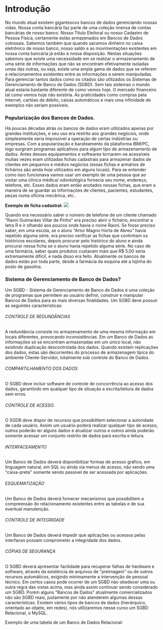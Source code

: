 <h1>Introdução </h1>

No mundo atual existem gigantescos bancos de dados
gerenciando nossas vidas. Nossa conta bancária faz parte de uma
coleção imensa de contas bancárias de nosso banco. Nosso Título
Eleitoral ou nosso Cadastro de Pessoa Física, certamente estão
armazenados em Bancos de Dados colossais. Sabemos também
que quando sacamos dinheiro no caixa eletrônico de nosso banco,
nosso saldo e as movimentações existentes em nossa conta
bancária já estão à nossa disposição.
Nestas situações sabemos que existe uma necessidade em
se realizar o armazenamento de uma série de informações que
não se encontram efetivamente isoladas umas das outras, ou seja,
existe uma ampla gama de dados que se referem a relacionamentos
existentes entre as informações a serem manipuladas.
Para gerenciar tantos dados como os citados são utilizados
os Sistemas de Gerenciamento de Banco de Dados (SGBD).
Sem tais sistemas o mundo atual estaria bastante diferente de como vemos hoje. O mercado financeiro tal como vemos hoje não
existiria. As praticidades como compras pela Internet, cartões de débito, caixas automáticos e mais uma infinidade de exemplos
não seriam possíveis.

### Popularização dos Bancos de Dados.

   Há poucas décadas atrás os bancos de dados eram utilizados
apenas por grandes instituições, e seu uso era restrito aos grandes negócios, onde simplesmente seria impossível a operação de certas indústrias ou empresas.
   Com a popularização e barateamento da plataforma IBM/PC,
logo surgiram programas aplicativos para algum tipo de
armazenamento de dados.
   Antes desses equipamentos e softwares tornarem-se
acessíveis muitas vezes eram utilizadas fichas cadastrais para
armazenar dados de clientes em pequenos e médios negócios
(essas fichas e armários de fichários são ainda hoje utilizados em
alguns locais).
   Para se entender como isso funcionava vamos usar um
exemplo de uma pessoa que ao visitar uma clínica médica/
odontológica fornecia seu nome, endereço, telefone, etc. Esses
dados eram então anotados nessas fichas, que eram a maneira de
se guardar as informações de clientes, pacientes, estudantes, peças numa oficina mecânica, etc..

**Exemplo de ficha cadastral:**
![](https://i.imgur.com/Sj7yL8T.png)

Quando era necessário saber o número de telefone de um
cliente chamado "Raoni Guimarães Villar de Pinho" era preciso
abrir o fichário, encontrar a letra R e ir olhando aos poucos onde havia o nome Raoni. Se fosse preciso saber, em uma escola, se o aluno "Artur Magno Horta de Abreu" havia repetido alguma série, era preciso verificar as fichas que continham os históricos escolares, depois procurar pelo histórico do aluno e ainda procurar nessa ficha se o aluno havia repetido alguma série. No caso de uma farmácia, saber quais produtos custavam mais que R$ 5,00 seria extremamente difícil, e nada disso era feito.
Atualmente os bancos de dados estão por toda parte, desde a
farmácia da esquina até a lojinha do posto de gasolina.


### Sistema de Gerenciamento de Banco de Dados?

Um SGBD - Sistema de Gerenciamento de Banco de Dados é
uma coleção de programas que permitem ao usuário definir,
construir e manipular Bancos de Dados para as mais diversas
finalidades.
Um SGBD deve possuir as seguintes características:

###### CONTROLE DE REDUNDÂNCIAS

A redundância consiste no armazenamento de uma mesma
informação em locais diferentes, provocando inconsistências. Em
um Banco de Dados as informações só se encontram armazenadas
em um único local, não existindo duplicação descontrolada dos
dados. Quando existem replicações dos dados, estas são
decorrentes do processo de armazenagem típica do ambiente
Cliente-Servidor, totalmente sob controle do Banco de Dados.

###### COMPARTILHAMENTO DOS DADOS

O SGBD deve incluir software de controle de concorrência ao
acesso dos dados, garantindo em qualquer tipo de situação a escrita/leitura de dados sem erros.

###### CONTROLE DE ACESSO.

O SGDB deve dispor de recursos que possibilitem selecionar
a autoridade de cada usuário. Assim um usuário poderá realizar
qualquer tipo de acesso, outros poderão ler alguns dados e atualizar outros e outros ainda poderão somente acessar um conjunto restrito de dados para escrita e leitura.

###### INTERFACEAMENTO

Um Banco de Dados deverá disponibilizar formas de acesso
gráfico, em linguagem natural, em SQL ou ainda via menus de
acesso, não sendo uma "caixa-preta" somente sendo passível de
ser acessada por aplicações.

###### ESQUEMATIZAÇÃO

Um Banco de Dados deverá fornecer mecanismos que
possibilitem a compreensão do relacionamento existentes entre
as tabelas e de sua eventual manutenção.

###### CONTROLE DE INTEGRIDADE
Um Banco de Dados deverá impedir que aplicações ou
acessos pelas interfaces possam comprometer a integridade dos
dados.

###### CÓPIAS DE SEGURANÇA
O SGBD deverá apresentar facilidade para recuperar falhas
de hardware e software, através da existência de arquivos de "préimagem" ou de outros recursos automáticos, exigindo
minimamente a intervenção de pessoal técnico.
Em certos casos pode ocorrer de um SGBD não obedecer
uma ou outra regra das vistas acima, mas ainda assim continuar
sendo considerado um SGBD. Porém alguns "Bancos de Dados"
atualmente comercializados não são SGBD reais, justamente por
não atenderem algumas dessas características.
Existem vários tipos de bancos de dados (hierárquico,
orientado ao objeto, em redes), nós utilizaremos nesse curso um
SGBD Relacional, o MySQL.

Exemplo de uma tabela de um Banco de Dados Relacional: